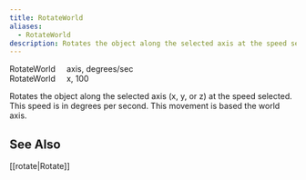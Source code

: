 ```yaml
---
title: RotateWorld
aliases:
  - RotateWorld
description: Rotates the object along the selected axis at the speed selected. This movement is based on the world axis.
---
```

RotateWorld &nbsp; &nbsp; axis, degrees/sec  
RotateWorld &nbsp; &nbsp; x, 100  

Rotates the object along the selected axis (x, y, or z) at the speed selected. This speed is in degrees per second. This movement is based the world axis.

## See Also 
[[rotate|Rotate]]
